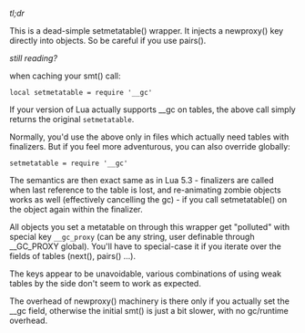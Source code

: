 *tl;dr*

This is a dead-simple setmetatable() wrapper. It injects a newproxy() key directly into objects.
So be careful if you use pairs().

*still reading?*

when caching your smt() call:

`local setmetatable = require '__gc'`

If your version of Lua actually supports __gc on tables, the above call simply returns the original `setmetatable`.

Normally, you'd use the above only in files which actually need tables with finalizers. But if you feel more adventurous,
you can also override globally:

`setmetatable = require '__gc'`

The semantics are then exact same as in Lua 5.3 - finalizers are called when last reference to the table is lost,
and re-animating zombie objects works as well (effectively cancelling the gc) - if you call setmetatable() on the object
again within the finalizer.

All objects you set a metatable on through this wrapper get "polluted" with special key `__gc_proxy` (can be any string,
user definable through __GC_PROXY global). You'll have to special-case it if you iterate over the fields of
tables (next(), pairs() ...).

The keys appear to be unavoidable, various combinations of using weak tables by the side don't seem to work as expected.

The overhead of newproxy() machinery is there only if you actually set the __gc field, otherwise the initial smt() is just a bit slower,
with no gc/runtime overhead.
